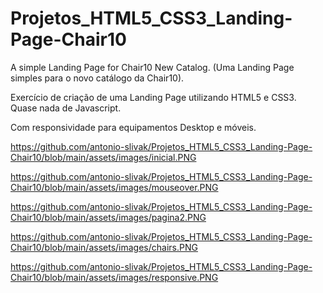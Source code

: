 # Projetos_HTML5_CSS3_Landing-Page-Chair10
A simple Landing Page for Chair10 New Catalog. (Uma Landing Page simples para o novo catálogo da Chair10).

Exercício de criação de uma Landing Page utilizando HTML5 e CSS3. Quase nada de Javascript.

Com responsividade para equipamentos Desktop e móveis.

https://github.com/antonio-slivak/Projetos_HTML5_CSS3_Landing-Page-Chair10/blob/main/assets/images/inicial.PNG

https://github.com/antonio-slivak/Projetos_HTML5_CSS3_Landing-Page-Chair10/blob/main/assets/images/mouseover.PNG

https://github.com/antonio-slivak/Projetos_HTML5_CSS3_Landing-Page-Chair10/blob/main/assets/images/pagina2.PNG

https://github.com/antonio-slivak/Projetos_HTML5_CSS3_Landing-Page-Chair10/blob/main/assets/images/chairs.PNG

https://github.com/antonio-slivak/Projetos_HTML5_CSS3_Landing-Page-Chair10/blob/main/assets/images/responsive.PNG



